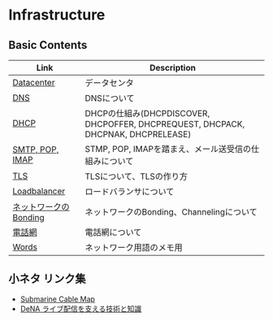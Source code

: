 # Infrastructure


## Basic Contents
| Link | Description |
| --- | --- |
| [Datacenter](datacenter.md)         | データセンタ |
| [DNS](dns.md)                       | DNSについて |
| [DHCP](dhcp.md)                     | DHCPの仕組み(DHCPDISCOVER, DHCPOFFER, DHCPREQUEST, DHCPACK, DHCPNAK, DHCPRELEASE) |
| [SMTP, POP, IMAP](smtp_pop_imap.md) | STMP, POP, IMAPを踏まえ、メール送受信の仕組みについて |
| [TLS](tls.md)                       | TLSについて、TLSの作り方 |
| [Loadbalancer](loadbalancer.md)     | ロードバランサについて |
| [ネットワークのBonding](bonding.md) | ネットワークのBonding、Channelingについて |
| [電話網](telephone_network.md)      | 電話網について |
| [Words](words.md)                   | ネットワーク用語のメモ用 |


## 小ネタ リンク集
* [Submarine Cable Map](https://www.submarinecablemap.com/)
* [DeNA ライブ配信を支える技術と知識](https://engineer.dena.jp/2018/12/knowledge-for-livestreaming.html)
